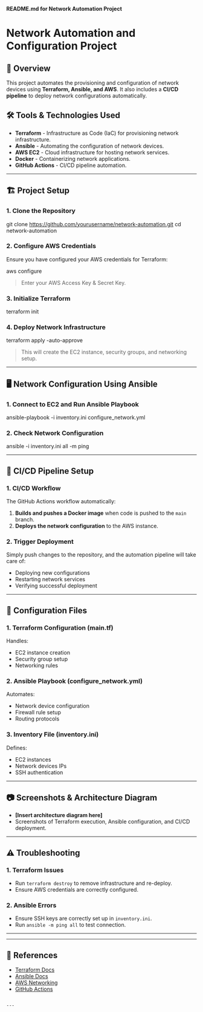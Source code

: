  **README.md for Network Automation Project**


# Network Automation and Configuration Project

## 📌 Overview
This project automates the provisioning and configuration of network devices using **Terraform, Ansible, and AWS**. It also includes a **CI/CD pipeline** to deploy network configurations automatically.

## 🛠️ Tools & Technologies Used
- **Terraform** - Infrastructure as Code (IaC) for provisioning network infrastructure.
- **Ansible** - Automating the configuration of network devices.
- **AWS EC2** - Cloud infrastructure for hosting network services.
- **Docker** - Containerizing network applications.
- **GitHub Actions** - CI/CD pipeline automation.

---

## 🏗️ Project Setup

### **1. Clone the Repository**

git clone https://github.com/yourusername/network-automation.git
cd network-automation


### **2. Configure AWS Credentials**
Ensure you have configured your AWS credentials for Terraform:

aws configure

> Enter your AWS Access Key & Secret Key.

### **3. Initialize Terraform**

terraform init


### **4. Deploy Network Infrastructure**

terraform apply -auto-approve

> This will create the EC2 instance, security groups, and networking setup.

---

## 🖥️ Network Configuration Using Ansible

### **1. Connect to EC2 and Run Ansible Playbook**

ansible-playbook -i inventory.ini configure_network.yml


### **2. Check Network Configuration**

ansible -i inventory.ini all -m ping

---

## 🚀 CI/CD Pipeline Setup

### **1. CI/CD Workflow**
The GitHub Actions workflow automatically:
1. **Builds and pushes a Docker image** when code is pushed to the `main` branch.
2. **Deploys the network configuration** to the AWS instance.

### **2. Trigger Deployment**
Simply push changes to the repository, and the automation pipeline will take care of:
- Deploying new configurations
- Restarting network services
- Verifying successful deployment

---

## 📝 Configuration Files
### **1. Terraform Configuration (main.tf)**
Handles:
- EC2 instance creation
- Security group setup
- Networking rules

### **2. Ansible Playbook (configure_network.yml)**
Automates:
- Network device configuration
- Firewall rule setup
- Routing protocols

### **3. Inventory File (inventory.ini)**
Defines:
- EC2 instances
- Network devices IPs
- SSH authentication

---

## 📷 Screenshots & Architecture Diagram
- **[Insert architecture diagram here]**
- Screenshots of Terraform execution, Ansible configuration, and CI/CD deployment.

---

## ⚠️ Troubleshooting

### **1. Terraform Issues**
- Run `terraform destroy` to remove infrastructure and re-deploy.
- Ensure AWS credentials are correctly configured.

### **2. Ansible Errors**
- Ensure SSH keys are correctly set up in `inventory.ini`.
- Run `ansible -m ping all` to test connection.

---


---

## 🔗 References
- [Terraform Docs](https://developer.hashicorp.com/terraform)
- [Ansible Docs](https://docs.ansible.com)
- [AWS Networking](https://aws.amazon.com/networking/)
- [GitHub Actions](https://docs.github.com/en/actions)
```

---

